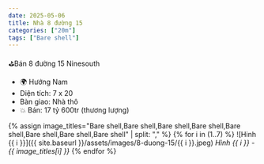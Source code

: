 ```yaml
---
date: 2025-05-06
title: Nhà 8 đường 15
categories: ["20m"]
tags: ["Bare shell"] 
---
```


⛳️Bán 8 đường 15 Ninesouth
- 🌍 Hướng Nam
- Diện tích: 7 x 20
- Bàn giao: Nhà thô
- 💥 Bán: 17 tỷ 600tr (thương lượng)



{% assign image_titles="Bare shell,Bare shell,Bare shell,Bare shell,Bare shell,Bare shell,Bare shell,Bare shell" | split: "," %}
{% for i in (1..7) %}
![Hinh {{ i }}]({{ site.baseurl }}/assets/images/8-duong-15/{{ i }}.jpeg)
_Hình {{ i }} - {{ image_titles[i] }}_
{% endfor %}
